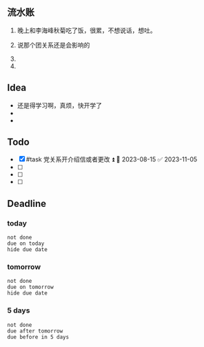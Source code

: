 ## 流水账
1. 晚上和李海峰秋菊吃了饭，很累，不想说话，想吐。

2. 说那个团关系还是会影响的
3. 
4. 

## Idea
- 还是得学习啊，真烦，快开学了
- 
- 

## Todo
- [x] #task 党关系开介绍信或者更改 ⏫ 📅 2023-08-15 ✅ 2023-11-05
- [ ] 
- [ ] 
- [ ] 

## Deadline
### today
```tasks
not done
due on today
hide due date
```
### tomorrow
```tasks
not done
due on tomorrow
hide due date
```
### 5 days
```tasks
not done
due after tomorrow
due before in 5 days
```
